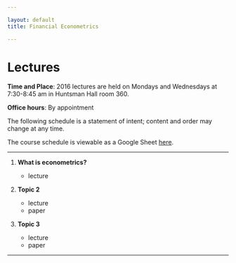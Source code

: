 ```yaml
---

layout: default
title: Financial Econometrics 

---
```


# Lectures

**Time and Place**: 2016 lectures are held on Mondays and Wednesdays at 7:30-8:45 am in Huntsman Hall room 360.

**Office hours**: By appointment

The following schedule is a statement of intent; content and order may change at any time.

The course schedule is viewable as a Google Sheet [here](https://goo.gl/IFngkJ).

---

1. **What is econometrics?** 
    - lecture

2. **Topic 2**
	- lecture
	- paper

3. **Topic 3**
	- lecture
	- paper

---

